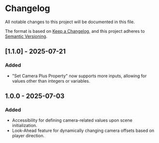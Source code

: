 # Changelog

All notable changes to this project will be documented in this file.

The format is based on [Keep a Changelog](https://keepachangelog.com/en/1.1.0/),
and this project adheres to [Semantic Versioning](https://semver.org/spec/v2.0.0.html).

## [1.1.0] - 2025-07-21

### Added

- "Set Camera Plus Property" now supports more inputs, allowing for values other than integers or variables.

## 1.0.0 - 2025-07-03

### Added

- Accessibility for defining camera-related values upon scene initialization.
- Look-Ahead feature for dynamically changing camera offsets based on player direction.